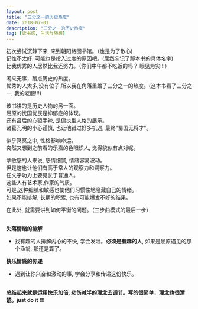 ```yaml
---
layout: post
title: "三分之一的历史热度"
date: 2018-07-01
description: "三分之一的历史热度"
tag: [读书感, 生活与随想]
---
```


初次尝试沉静下来, 来到朝阳路图书馆。（也是为了散心) <br>
记性不太好, 可能也是投入过度的原因吧。(居然忘记了那本书的具体名字) <br>
比我优秀的人居然比我还努力。（你们中午都不吃饭的吗？ 眼见为实!!!）<br>

闲来无事，蹭点历史的热度。<br>
优秀的人太多,没有位子,所以我在角落里蹭了三分之一的热度。(这本书看了三分之一, 我的老腰!!!)

该书讲的是历史人物的另一面。<br>
屈原的忧国忧民是抑郁症的体现。<br>
还有吕后的心狠手辣, 是偏执型人格的展示。<br>
诸葛孔明的小心谨慎, 也让他错过好多机遇, 最终"蜀国无将才"。

似乎冥冥之中, 性格影响命运。<br>
突然又想到之前看的乐嘉的色眼识人, 觉得貌似有点对呢。<br>

拿敏感的人来说, 感情细腻, 情绪容易波动。<br>
但是这也让他们有高于常人的观察力和洞察力。<br> 
在文字功力上要见长于普通人。<br>
这些人有艺术家,作家的气质。<br>
可是,这种细腻和敏感也使他们习惯性地隐藏自己的情绪。<br>
如果不能排解, 长期的积累, 也有可能爆发不好的结果。<br>

在此处, 就需要讲到如何平衡的问题。（三步曲模式的最后一步）<br><br>

**失落情绪的排解**

* 找有趣的人排解内心的不快, 学会发泄。**必须是有趣的人**, 如果是屈原遇见的那个渔翁, 那还是算了。

**快乐情感的传递**

* 遇到让你兴奋和激动的事, 学会分享和传递这份快乐。<br><br>



**总结起来就是运用快乐加倍, 悲伤减半的理念去调节。写的很简单，理念也很清楚。just do it !!!**<br>
	 















 







